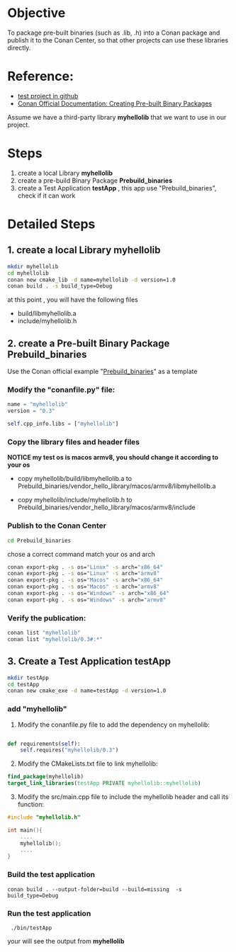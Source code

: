 
# Objective

To package pre-built binaries (such as .lib, .h) into a Conan package and publish it to the Conan Center, so that other projects can use these libraries directly.


# Reference:

* [test project in github](https://github.com/daiybh/conan_test_prebuilt_binaries)
* [Conan Official Documentation: Creating Pre-built Binary Packages](https://docs.conan.io/2/tutorial/creating_packages/other_types_of_packages/package_prebuilt_binaries.html)

Assume we have a third-party library **myhellolib** that we want to use in our project.


# Steps

1. create a  local Library  **myhellolib**
2. create a pre-build Binary Package  **Prebuild_binaries**
3. create a Test Application **testApp** , this app use "Prebuild_binaries", check if it can work


# Detailed Steps

## 1. create a  local Library  **myhellolib**

```sh
mkdir myhellolib
cd myhellolib
conan new cmake_lib -d name=myhellolib -d version=1.0
conan build . -s build_type=Debug
```
at this point , you will have the following files

- build/libmyhellolib.a
- include/myhellolib.h

## 2. create a Pre-built Binary Package **Prebuild_binaries**

Use the Conan official example  "[Prebuild_binaries](https://github.com/conan-io/examples2/tree/main/tutorial/creating_packages/other_packages/prebuilt_binaries)" as a template

### Modify the  "conanfile.py" file:

```python
name = "myhellolib"
version = "0.3"

self.cpp_info.libs = ["myhellolib"]
```

### Copy the library files and header files

**NOTICE  my test os is macos armv8, you should change it according to your os**

* copy myhellolib/build/libmyhellolib.a to Prebuild_binaries/vendor_hello_library/macos/armv8/libmyhellolib.a

* copy myhellolib/include/myhellolib.h to Prebuild_binaries/vendor_hello_library/macos/armv8/include

### Publish to  the  Conan Center

```sh    
cd Prebuild_binaries 
```

chose a correct command match your os  and arch

```sh
conan export-pkg . -s os="Linux" -s arch="x86_64"
conan export-pkg . -s os="Linux" -s arch="armv8"
conan export-pkg . -s os="Macos" -s arch="x86_64"
conan export-pkg . -s os="Macos" -s arch="armv8"
conan export-pkg . -s os="Windows" -s arch="x86_64"
conan export-pkg . -s os="Windows" -s arch="armv8"
```
    
### Verify the publication:

```sh
conan list "myhellolib"
conan list "myhellolib/0.3#:*"
```

## 3. Create a Test Application **testApp**

```sh
mkdir testApp
cd testApp
conan new cmake_exe -d name=testApp -d version=1.0
```

### add "myhellolib"

1. Modify the conanfile.py file to add the dependency on myhellolib:

``` python

def requirements(self):
    self.requires("myhellolib/0.3")
```        
2. Modify the CMakeLists.txt file to link myhellolib:

```cmake
find_package(myhellolib)
target_link_libraries(testApp PRIVATE myhellolib::myhellolib)
```
     
3. Modify the src/main.cpp file to include the myhellolib header and call its function:

```cpp
#include "myhellolib.h"

int main(){ 
    ....
    myhellolib();
    ....
}
```
    
### Build the test application

    conan build . --output-folder=build --build=missing  -s build_type=Debug
     
     
### Run the test application

     ./bin/testApp
     
your will see the output from **myhellolib**